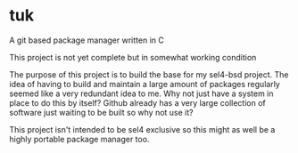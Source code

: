 # tuk
A git based package manager written in C

This project is not yet complete but in somewhat working condition

The purpose of this project is to build the base for my sel4-bsd project. The idea of having to build and maintain a large amount of packages regularly seemed like a very redundant idea to me. Why not just have a system in place to do this by itself? Github already has a very large collection of software just waiting to be built so why not use it? 

This project isn't intended to be sel4 exclusive so this might as well be a highly portable package manager too.
